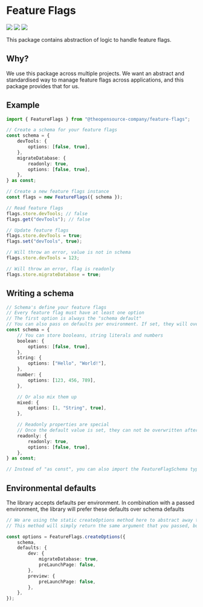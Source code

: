 # Feature Flags

[![](https://img.shields.io/badge/license-Apache_License_2.0-00bfff.svg?style=flat-square)](https://github.com/theopensource-company/feature-flags)
[![](https://img.shields.io/npm/v/@theopensource-company/feature-flags?style=flat-square)](https://www.npmjs.com/package/@theopensource-company/feature-flags)
[![](https://img.shields.io/npm/v/@theopensource-company/feature-flags?style=flat-square&label=deno)](https://deno.land/x/featureflags)

This package contains abstraction of logic to handle feature flags.

## Why?

We use this package across multiple projects. We want an abstract and
standardised way to manage feature flags across applications, and this package
provides that for us.

## Example

```typescript
import { FeatureFlags } from "@theopensource-company/feature-flags";

// Create a schema for your feature flags
const schema = {
    devTools: {
        options: [false, true],
    },
    migrateDatabase: {
        readonly: true,
        options: [false, true],
    },
} as const;

// Create a new feature flags instance
const flags = new FeatureFlags({ schema });

// Read feature flags
flags.store.devTools; // false
flags.get("devTools"); // false

// Update feature flags
flags.store.devTools = true;
flags.set("devTools", true);

// Will throw an error, value is not in schema
flags.store.devTools = 123;

// Will throw an error, flag is readonly
flags.store.migrateDatabase = true;
```

## Writing a schema

```typescript
// Schema's define your feature flags
// Every feature flag must have at least one option
// The first option is always the "schema default"
// You can also pass on defaults per environment. If set, they will overwrite schema defaults
const schema = {
    // You can store booleans, string literals and numbers
    boolean: {
        options: [false, true],
    },
    string: {
        options: ["Hello", "World!"],
    },
    number: {
        options: [123, 456, 789],
    },

    // Or also mix them up
    mixed: {
        options: [1, "String", true],
    },

    // Readonly properties are special
    // Once the default value is set, they can not be overwritten afterwards
    readonly: {
        readonly: true,
        options: [false, true],
    },
} as const;

// Instead of "as const", you can also import the FeatureFlagSchema type and use the satisfied keyword
```

## Environmental defaults

The library accepts defaults per environment. In combination with a passed
environment, the library will prefer these defaults over schema defaults

```typescript
// We are using the static createOptions method here to abstract away the environment that we will need to set.
// This method will simply return the same argument that you passed, but adds the benefit that you can easily type your schema and defaults while being able to reuse them.

const options = FeatureFlags.createOptions({
    schema,
    defaults: {
        dev: {
            migrateDatabase: true,
            preLaunchPage: false,
        },
        preview: {
            preLaunchPage: false,
        },
    },
});
```
